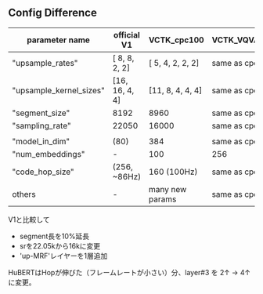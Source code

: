 ## Config Difference

| parameter name          | official V1      | VCTK_cpc100      | VCTK_VQVAE       | VCTK_HuBERT      |
| ----------------------- | ---------------- | ---------------- | ---------------- | ---------------- |
| "upsample_rates"        | [ 8,  8, 2, 2]   | [ 5, 4, 2, 2, 2] | same as cpc      | [ 5, 4, 4, 2, 2] |
| "upsample_kernel_sizes" | [16, 16, 4, 4]   | [11, 8, 4, 4, 4] | same as cpc      | [11, 8, 8, 4, 4] |
| "segment_size"          | 8192             | 8960             | same as cpc      | same as cpc      |
| "sampling_rate"         | 22050            | 16000            | same as cpc      | same as cpc      |
|                         |                  |                  |                  |                  |
| "model_in_dim"          | (80)             | 384              | same as cpc      | same as cpc      |
| "num_embeddings"        | -                | 100              | 256              | same as cpc      | 
| "code_hop_size"         | (256, ~86Hz)     | 160 (100Hz)      | same as cpc      | 320 (50Hz)       |
| others                  | -                | many new params  | same as cpc      | same as cpc      |


V1と比較して  

- segment長を10%延長
- srを22.05kから16kに変更
- 'up-MRF'レイヤーを1層追加

HuBERTはHopが伸びた（フレームレートが小さい）分、layer#3 を 2↑ -> 4↑ に変更。  
